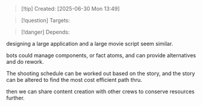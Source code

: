 
>[!tip] Created: [2025-06-30 Mon 13:49]

>[!question] Targets: 

>[!danger] Depends: 

designing a large application and a large movie script seem similar.

bots could manage components, or fact atoms, and can provide alternatives and do rework.

The shooting schedule can be worked out based on the story, and the story can be altered to find the most cost efficient path thru.

then we can share content creation with other crews to conserve resources further.